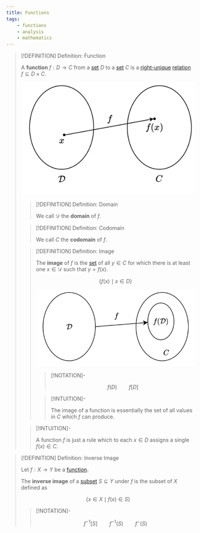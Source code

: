 ```yaml
---
title: Functions
tags:
    - functions
    - analysis
    - mathematics
---
```


>[!DEFINITION] Definition: Function
>
>A **function** $f: D \to C$ from a [set](../../Set%20Theory/Sets.md) $D$ to a [set](../../Set%20Theory/Sets.md) $C$ is a [right-unique](../../Set%20Theory/Relations/Right-Unique%20Relation.md) [relation](../../Set%20Theory/Relations/index.md) $f \subseteq D\times C$.
>
>![](res/Function.drawio.svg)
>
>>[!DEFINITION] Definition: Domain
>>
>>We call $\mathcal{D}$ the **domain** of $f$.
>>
>
>>[!DEFINITION] Definition: Codomain
>>
>>We call $C$ the **codomain** of $f$.
>>
>
>>[!DEFINITION] Definition: Image
>>
>>The **image** of $f$ is the [set](../../Set%20Theory/Sets.md) of all $y \in C$ for which there is at least one $x \in \mathcal{D}$ such that $y = f(x)$.
>>
>>$$
>>\{f(x) \mid x \in D\}
>>$$
>>
>>![](res/Image.svg)
>>
>>>[!NOTATION]-
>>>
>>>$$
>>>f(D) \qquad f[D]
>>>$$
>>>
>>
>>>[!INTUITION]-
>>>
>>>The image of a function is essentially the set of all values in $C$ which $f$ can produce.
>>>
>>
>
>>[!INTUITION]-
>>
>>A function $f$ is just a rule which to each $x \in D$ assigns a single $f(x) \in C$.
>>
>

>[!DEFINITION] Definition: Inverse Image
>
>Let $f: X \to Y$ be a [function](Functions.md).
>
>The **inverse image** of a [subset](../../Set%20Theory/Sets.md) $S \subseteq Y$ under $f$ is the subset of $X$ defined as
>
>$$
>\{x \in X \mid f(x) \in S \}
>$$
>
>>[!NOTATION]-
>>
>>$$
>>f^{-1} [S] \qquad f^{-1}(S) \qquad f^{-}(S)
>>$$
>>
>
